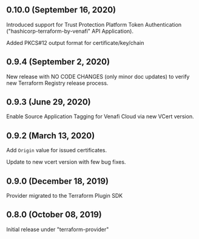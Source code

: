## 0.10.0 (September 16, 2020)

Introduced support for Trust Protection Platform Token Authentication ("hashicorp-terraform-by-venafi" API Application).

Added PKCS#12 output format for certificate/key/chain

## 0.9.4 (September 2, 2020)

New release with NO CODE CHANGES (only minor doc updates) to verify new Terraform Registry release process.

## 0.9.3 (June 29, 2020)

Enable Source Application Tagging for Venafi Cloud via new VCert version.

## 0.9.2 (March 13, 2020)

Add `Origin` value for issued certificates.

Update to new vcert version with few bug fixes.

## 0.9.0 (December 18, 2019)

Provider migrated to the Terraform Plugin SDK

## 0.8.0 (October 08, 2019)

Initial release under "terraform-provider"
